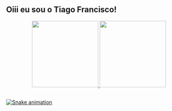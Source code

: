 ## Oiii eu sou o Tiago Francisco!
<div align="center">
  <a href="https://github.com/ttiago12">
  <img height="180em" src="https://github-readme-stats.vercel.app/api?username=ttiago12&show_icons=true&theme=dracula&include_all_commits=true&count_private=true"/>
  <img height="180em" src="https://github-readme-stats.vercel.app/api/top-langs/?username=ttiago12&layout=compact&langs_count=7&theme=dracula"/>
</div>

  
  ##
 
<div> 
  
  
 
  ![Snake animation](https://github.com/ttiago12/ttiago12/blob/output/github-contribution-grid-snake.svg)
 
</div>


